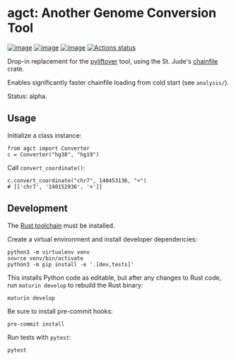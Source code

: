# agct: Another Genome Conversion Tool

[![image](https://img.shields.io/pypi/v/agct.svg)](https://pypi.python.org/pypi/agct)
[![image](https://img.shields.io/pypi/l/agct.svg)](https://pypi.python.org/pypi/agct)
[![image](https://img.shields.io/pypi/pyversions/agct.svg)](https://pypi.python.org/pypi/agct)
[![Actions status](https://github.com/genomicmedlab/agct/actions/workflows/checks.yaml/badge.svg)](https://github.com/genomicmedlab/agct/actions/checks.yaml)

<!-- description -->
Drop-in replacement for the [pyliftover](https://github.com/konstantint/pyliftover) tool, using the St. Jude's [chainfile](https://docs.rs/chainfile/latest/chainfile/) crate.
<!-- description -->

Enables significantly faster chainfile loading from cold start (see `analysis/`).

Status: alpha.

## Usage

Initialize a class instance:

```python3
from agct import Converter
c = Converter("hg38", "hg19")
```

Call ``convert_coordinate()``:

```python3
c.convert_coordinate("chr7", 140453136, "+")
# [['chr7', '140152936', '+']]
```

## Development

The [Rust toolchain](https://www.rust-lang.org/tools/install) must be installed.

Create a virtual environment and install developer dependencies:

```shell
python3 -m virtualenv venv
source venv/bin/activate
python3 -m pip install -e '.[dev,tests]'
```

This installs Python code as editable, but after any changes to Rust code, run ``maturin develop`` to rebuild the Rust binary:

```shell
maturin develop
```

Be sure to install pre-commit hooks:

```shell
pre-commit install
```

Run tests with `pytest`:

```shell
pytest
```
